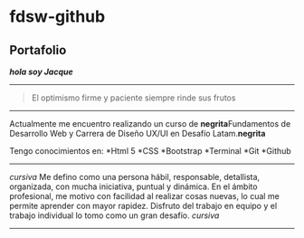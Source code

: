 # fdsw-github
## Portafolio

***hola soy Jacque***

***

> El optimismo firme y paciente siempre rinde sus frutos

***

Actualmente me encuentro realizando un curso de **negrita**Fundamentos de Desarrollo Web y Carrera de Diseño UX/UI en Desafío Latam.**negrita**

Tengo conocimientos en:
*Html 5
*CSS
*Bootstrap
*Terminal
*Git
*Github

***

*cursiva* Me defino como una persona hábil, responsable, detallista, organizada, con mucha iniciativa, puntual y dinámica.
En el ámbito profesional, me motivo con facilidad al realizar cosas nuevas, lo cual me permite aprender con mayor rapidez.
Disfruto del trabajo en equipo y el trabajo individual lo tomo como un gran desafío. *cursiva*

***
